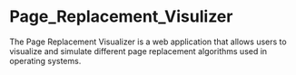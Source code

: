 # Page_Replacement_Visulizer
The Page Replacement Visualizer is a web application that allows users to visualize and simulate different page replacement algorithms used in operating systems.
